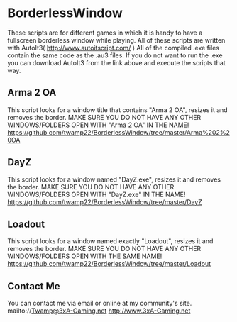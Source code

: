 BorderlessWindow
================

These scripts are for different games in which it is handy to have a fullscreen borderless window while playing.
All of these scripts are written with AutoIt3( http://www.autoitscript.com/ )
All of the compiled .exe files contain the same code as the .au3 files.
If you do not want to run the .exe you can download AutoIt3 from the link above and execute the scripts that way.

Arma 2 OA
---------
This script looks for a window title that contains "Arma 2 OA", resizes it and removes the border.
MAKE SURE YOU DO NOT HAVE ANY OTHER WINDOWS/FOLDERS OPEN WITH "Arma 2 OA" IN THE NAME!
https://github.com/twamp22/BorderlessWindow/tree/master/Arma%202%20OA

DayZ
----
This script looks for a window named "DayZ.exe", resizes it and removes the border.
MAKE SURE YOU DO NOT HAVE ANY OTHER WINDOWS/FOLDERS OPEN WITH "DayZ.exe" IN THE NAME!
https://github.com/twamp22/BorderlessWindow/tree/master/DayZ

Loadout
-------
This script looks for a window named exactly "Loadout", resizes it and removes the border.
MAKE SURE YOU DO NOT HAVE ANY OTHER WINDOWS/FOLDERS OPEN WITH THE SAME NAME!
https://github.com/twamp22/BorderlessWindow/tree/master/Loadout

Contact Me
----------
You can contact me via email or online at my community's site.
mailto://Twamp@3xA-Gaming.net
http://www.3xA-Gaming.net
